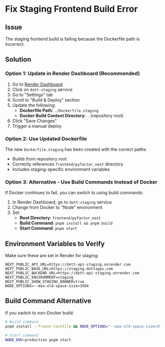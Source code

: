 # Fix Staging Frontend Build Error

## Issue
The staging frontend build is failing because the Dockerfile path is incorrect.

## Solution

### Option 1: Update in Render Dashboard (Recommended)

1. Go to [Render Dashboard](https://dashboard.render.com)
2. Click on `dott-staging` service
3. Go to "Settings" tab
4. Scroll to "Build & Deploy" section
5. Update the following:
   - **Dockerfile Path**: `./Dockerfile.staging`
   - **Docker Build Context Directory**: `.` (repository root)
6. Click "Save Changes"
7. Trigger a manual deploy

### Option 2: Use Updated Dockerfile

The new `Dockerfile.staging` has been created with the correct paths:
- Builds from repository root
- Correctly references `frontend/pyfactor_next` directory
- Includes staging-specific environment variables

### Option 3: Alternative - Use Build Commands Instead of Docker

If Docker continues to fail, you can switch to using build commands:

1. In Render Dashboard, go to `dott-staging` service
2. Change from Docker to "Node" environment
3. Set:
   - **Root Directory**: `frontend/pyfactor_next`
   - **Build Command**: `pnpm install && pnpm build`
   - **Start Command**: `pnpm start`

## Environment Variables to Verify

Make sure these are set in Render for staging:
```
NEXT_PUBLIC_API_URL=https://dott-api-staging.onrender.com
NEXT_PUBLIC_BASE_URL=https://staging.dottapps.com
NEXT_PUBLIC_BACKEND_URL=https://dott-api-staging.onrender.com
NEXT_PUBLIC_ENVIRONMENT=staging
NEXT_PUBLIC_SHOW_STAGING_BANNER=true
NODE_OPTIONS=--max-old-space-size=3584
```

## Build Command Alternative

If you switch to non-Docker build:
```bash
# Build command
pnpm install --frozen-lockfile && NODE_OPTIONS="--max-old-space-size=3584" pnpm build

# Start command  
NODE_ENV=production pnpm start
```